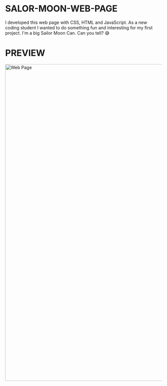 # SALOR-MOON-WEB-PAGE

I developed this web page with CSS, HTML and JavaScript. As a new coding student I wanted to do something fun and interesting for my first project. 
I'm a big Sailor Moon Can. Can you tell? 😅


# PREVIEW

<img width="1020" alt="Web Page" src="https://user-images.githubusercontent.com/96970580/153130439-528ad068-dfb2-418b-9f90-7bf2fd07d0cd.png">
